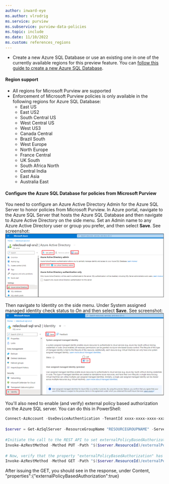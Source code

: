 ```yaml
---
author: inward-eye
ms.author: vlrodrig
ms.service: purview
ms.subservice: purview-data-policies
ms.topic: include
ms.date: 11/10/2022
ms.custom: references_regions
---
```


- Create a new Azure SQL Database or use an existing one in one of the currently available regions for this preview feature. You can [follow this guide to create a new Azure SQL Database](/azure/azure-sql/database/single-database-create-quickstart).

#### Region support
- All regions for Microsoft Purview are supported
- Enforcement of Microsoft Purview policies is only available in the following regions for Azure SQL Database:
    - East US
    - East US2
    - South Central US
    - West Central US
    - West US3
    - Canada Central
    - Brazil South
    - West Europe
    - North Europe
    - France Central
    - UK South
    - South Africa North
    - Central India
    - East Asia
    - Australia East
    
#### Configure the Azure SQL Database for policies from Microsoft Purview
You need to configure an Azure Active Directory Admin for the Azure SQL Server to honor policies from Microsoft Purview. In Azure portal, navigate to the Azure SQL Server that hosts the Azure SQL Database and then navigate to Azure Active Directory on the side menu. Set an Admin name to any Azure Active Directory user or group you prefer, and then select **Save**. See screenshot:
![Screenshot shows how to assign Active Directory Admin to Azure SQL Server.](../media/how-to-policies-data-owner-sql/assign-active-directory-admin-azure-sql-db.png)

Then navigate to Identity on the side menu. Under System assigned managed identity check status to *On* and then select **Save**. See screenshot:
![Screenshot shows how to assign system managed identity to Azure SQL Server.](../media/how-to-policies-data-owner-sql/assign-identity-azure-sql-db.png)

You'll also need to enable (and verify) external policy based authorization on the Azure SQL server. You can do this in PowerShell:

```powershell
Connect-AzAccount -UseDeviceAuthentication -TenantId xxxx-xxxx-xxxx-xxxx-xxxx -SubscriptionId xxxx-xxxx-xxxx-xxxx

$server = Get-AzSqlServer -ResourceGroupName "RESOURCEGROUPNAME" -ServerName "SERVERNAME"

#Initiate the call to the REST API to set externalPolicyBasedAuthorization to true
Invoke-AzRestMethod -Method PUT -Path "$($server.ResourceId)/externalPolicyBasedAuthorizations/MicrosoftPurview?api-version=2021-11-01-preview" -Payload '{"properties":{"externalPolicyBasedAuthorization":true}}'

# Now, verify that the property "externalPolicyBasedAuthorization" has been set to true
Invoke-AzRestMethod -Method GET -Path "$($server.ResourceId)/externalPolicyBasedAuthorizations/MicrosoftPurview?api-version=2021-11-01-preview"
```
After issuing the GET, you should see in the response, under Content, "properties":{"externalPolicyBasedAuthorization":true}
